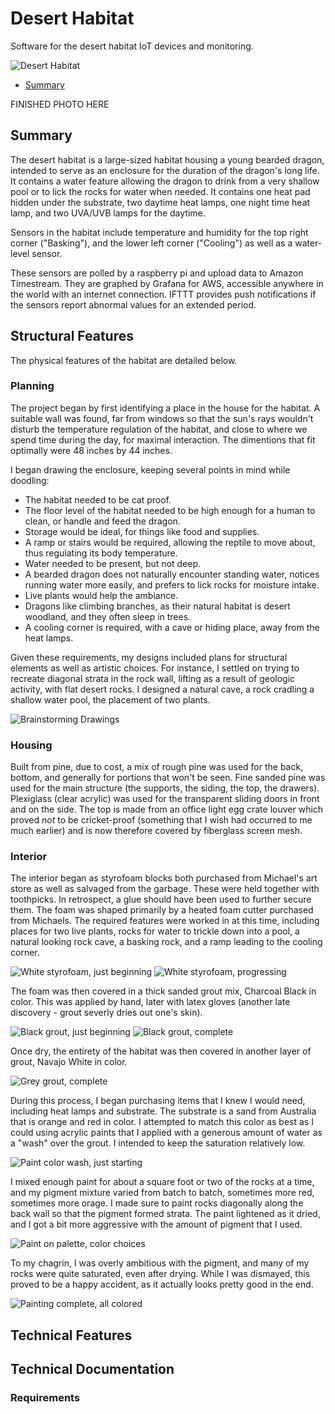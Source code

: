 # Desert Habitat
Software for the desert habitat IoT devices and monitoring.

![](./img/desert_habitat.png "Desert Habitat")

* [Summary](#summary)

FINISHED PHOTO HERE

## Summary
The desert habitat is a large-sized habitat housing a young bearded dragon, intended to serve as an enclosure for the duration of the dragon's long life. It contains a water feature allowing the dragon to drink from a very shallow pool or to lick the rocks for water when needed.  It contains one heat pad hidden under the substrate, two daytime heat lamps, one night time heat lamp, and two UVA/UVB lamps for the daytime.

Sensors in the habitat include temperature and humidity for the top right corner ("Basking"), and the lower left corner ("Cooling") as well as a water-level sensor.

These sensors are polled by a raspberry pi and upload data to Amazon Timestream. They are graphed by Grafana for AWS, accessible anywhere in the world with an internet connection. IFTTT provides push notifications if the sensors report abnormal values for an extended period.

## Structural Features
The physical features of the habitat are detailed below.

### Planning

The project began by first identifying a place in the house for the habitat. A suitable wall was found, far from windows so that the sun's rays wouldn't disturb the temperature regulation of the habitat, and close to where we spend time during the day, for maximal interaction. The dimentions that fit optimally were 48 inches by 44 inches.

I began drawing the enclosure, keeping several points in mind while doodling:
- The habitat needed to be cat proof.
- The floor level of the habitat needed to be high enough for a human to clean, or handle and feed the dragon.
- Storage would be ideal, for things like food and supplies.
- A ramp or stairs would be required, allowing the reptile to move about, thus regulating its body temperature.
- Water needed to be present, but not deep.
- A bearded dragon does not naturally encounter standing water, notices running water more easily, and prefers to lick rocks for moisture intake.
- Live plants would help the ambiance.
- Dragons like climbing branches, as their natural habitat is desert woodland, and they often sleep in trees.
- A cooling corner is required, with a cave or hiding place, away from the heat lamps.

Given these requirements, my designs included plans for structural elements as well as artistic choices. For instance, I settled on trying to recreate diagonal strata in the rock wall, lifting as a result of geologic activity, with flat desert rocks. I designed a natural cave, a rock cradling a shallow water pool, the placement of two plants.

![](./img/drawings.jpg "Brainstorming Drawings")

### Housing

Built from pine, due to cost, a mix of rough pine was used for the back, bottom, and generally for portions that won't be seen. Fine sanded pine was used for the main structure (the supports, the siding, the top, the drawers).  Plexiglass (clear acrylic) was used for the transparent sliding doors in front and on the side.  The top is made from an office light egg crate louver which proved _not_ to be cricket-proof (something that I wish had occurred to me much earlier) and is now therefore covered by fiberglass screen mesh.

### Interior

The interior began as styrofoam blocks both purchased from Michael's art store as well as salvaged from the garbage. These were held together with toothpicks. In retrospect, a glue should have been used to further secure them. The foam was shaped primarily by a heated foam cutter purchased from Michaels. The required features were worked in at this time, including places for two live plants, rocks for water to trickle down into a pool, a natural looking rock cave, a basking rock, and a ramp leading to the cooling corner.

![](./img/only_foam01.jpg "White styrofoam, just beginning")  ![](./img/only_foam02.jpg "White styrofoam, progressing")

The foam was then covered in a thick sanded grout mix, Charcoal Black in color. This was applied by hand, later with latex gloves (another late discovery - grout severly dries out one's skin).

![](./img/half_black.jpg "Black grout, just beginning")  ![](./img/all_black.jpg "Black grout, complete")

Once dry, the entirety of the habitat was then covered in another layer of grout, Navajo White in color.

![](./img/all_grey.jpg "Grey grout, complete")

During this process, I began purchasing items that I knew I would need, including heat lamps and substrate. The substrate is a sand from Australia that is orange and red in color. I attempted to match this color as best as I could using acrylic paints that I applied with a generous amount of water as a "wash" over the grout. I intended to keep the saturation relatively low.

![](./img/paint_ip.jpg "Paint color wash, just starting")

I mixed enough paint for about a square foot or two of the rocks at a time, and my pigment mixture varied from batch to batch, sometimes more red, sometimes more orage. I made sure to paint rocks diagonally along the back wall so that the pigment formed strata. The paint lightened as it dried, and I got a bit more aggressive with the amount of pigment that I used.

![](./img/paint_palette.jpg "Paint on palette, color choices")

To my chagrin, I was overly ambitious with the pigment, and many of my rocks were quite saturated, even after drying.  While I was dismayed, this proved to be a happy accident, as it actually looks pretty good in the end.

![](./img/color_done.jpg "Painting complete, all colored")

## Technical Features

## Technical Documentation

### Requirements
